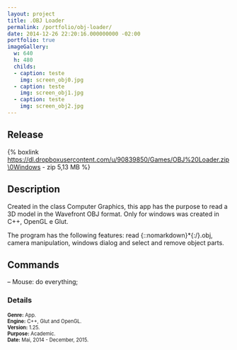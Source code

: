 ```yaml
---
layout: project
title: .OBJ Loader
permalink: /portfolio/obj-loader/
date: 2014-12-26 22:20:16.000000000 -02:00
portfolio: true
imageGallery:
  w: 640
  h: 480
  childs:
  - caption: teste
    img: screen_obj0.jpg
  - caption: teste
    img: screen_obj1.jpg
  - caption: teste
    img: screen_obj2.jpg
---
```


 <span/>

## Release

{% boxlink https://dl.dropboxusercontent.com/u/90839850/Games/OBJ%20Loader.zip\0Windows - zip 5,13 MB %}

## Description

Created in the class Computer Graphics, this app has the purpose to read a 3D model in the Wavefront OBJ format.
Only for windows was created in C++, OpenGL e Glut.

The program has the following features:
read {::nomarkdown}*{:/}.obj,
camera manipulation,
windows dialog and
select and remove object parts.

## Commands

– Mouse: do everything;

### Details

<p style="font-size:0.8em">
<strong>Genre:</strong> App.<br>
<strong>Engine:</strong> C++, Glut and OpenGL.<br>
<strong>Version:</strong> 1.25.<br>
<strong>Purpose:</strong> Academic.<br>
<strong>Date:</strong> Mai, 2014 - December, 2015.<br>
</p>
